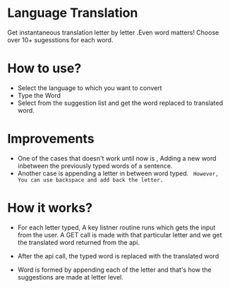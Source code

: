 # Language Translation
Get instantaneous translation letter by letter .Even word matters! Choose over 10+ sugesstions for each word.
# How to use?
* Select the language to which you want to convert
* Type the Word
* Select from the suggestion list and get the word replaced to translated word.
# Improvements
* One of the cases that doesn't work until now is , Adding a new word inbetween the previously typed words of a sentence.
* Another case is appending a letter in between word typed. 
``` However, You can use backspace and add back the letter.```
# How it works?
* For each letter typed, A key listner routine runs which gets the input from the user. A GET call is made with that particular letter and we get the translated word returned from the api. 
* After the api call, the typed word is replaced with the translated word

* Word is formed by appending each of the letter and that's how the suggestions are made at letter level.

